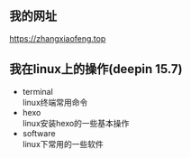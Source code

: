 ## 我的网址 

https://zhangxiaofeng.top  

## 我在linux上的操作(deepin 15.7)  

 - terminal  
 linux终端常用命令  
 - hexo  
 linux安装hexo的一些基本操作  
 - software  
 linux下常用的一些软件  